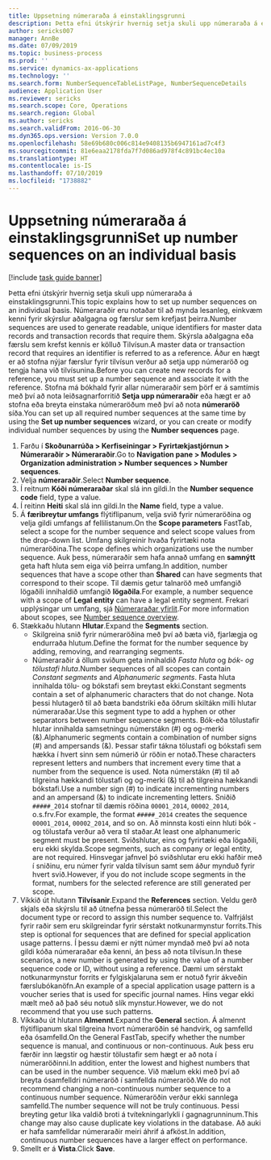 ```yaml
---
title: Uppsetning númeraraða á einstaklingsgrunni
description: Þetta efni útskýrir hvernig setja skuli upp númeraraða á einstaklingsgrunni.
author: sericks007
manager: AnnBe
ms.date: 07/09/2019
ms.topic: business-process
ms.prod: ''
ms.service: dynamics-ax-applications
ms.technology: ''
ms.search.form: NumberSequenceTableListPage, NumberSequenceDetails
audience: Application User
ms.reviewer: sericks
ms.search.scope: Core, Operations
ms.search.region: Global
ms.author: sericks
ms.search.validFrom: 2016-06-30
ms.dyn365.ops.version: Version 7.0.0
ms.openlocfilehash: 58e69b680c006c814e9408135b6947161ad7c4f3
ms.sourcegitcommit: 81e6eaa2178fda7f7d086ad978f4c891bc4ec10a
ms.translationtype: HT
ms.contentlocale: is-IS
ms.lasthandoff: 07/10/2019
ms.locfileid: "1738882"
---
```

# <a name="set-up-number-sequences-on-an-individual-basis"></a><span data-ttu-id="747c7-103">Uppsetning númeraraða á einstaklingsgrunni</span><span class="sxs-lookup"><span data-stu-id="747c7-103">Set up number sequences on an individual basis</span></span>

[!include [task guide banner](../../includes/task-guide-banner.md)]

<span data-ttu-id="747c7-104">Þetta efni útskýrir hvernig setja skuli upp númeraraða á einstaklingsgrunni.</span><span class="sxs-lookup"><span data-stu-id="747c7-104">This topic explains how to set up number sequences on an individual basis.</span></span> <span data-ttu-id="747c7-105">Númeraraðir eru notaðar til að mynda lesanleg, einkvæm kenni fyrir skýrslur aðalgagna og færslur sem krefjast þeirra.</span><span class="sxs-lookup"><span data-stu-id="747c7-105">Number sequences are used to generate readable, unique identifiers for master data records and transaction records that require them.</span></span> <span data-ttu-id="747c7-106">Skýrsla aðalgagna eða færslu sem krefst kennis er kölluð Tilvísun.</span><span class="sxs-lookup"><span data-stu-id="747c7-106">A master data or transaction record that requires an identifier is referred to as a reference.</span></span> <span data-ttu-id="747c7-107">Áður en hægt er að stofna nýjar færslur fyrir tilvísun verður að setja upp númeraröð og tengja hana við tilvísunina.</span><span class="sxs-lookup"><span data-stu-id="747c7-107">Before you can create new records for a reference, you must set up a number sequence and associate it with the reference.</span></span> <span data-ttu-id="747c7-108">Stofna má bókhald fyrir allar númeraraðir sem þörf er á samtímis með því að nota leiðsagnarforritið **Setja upp númeraraðir** eða hægt er að stofna eða breyta einstaka númeraröðum með því að nota **númeraröð** síða.</span><span class="sxs-lookup"><span data-stu-id="747c7-108">You can set up all required number sequences at the same time by using the **Set up number sequences** wizard, or you can create or modify individual number sequences by using the **Number sequences** page.</span></span>

1. <span data-ttu-id="747c7-109">Farðu í **Skoðunarrúða > Kerfiseiningar > Fyrirtækjastjórnun > Númeraraðir > Númeraraðir**.</span><span class="sxs-lookup"><span data-stu-id="747c7-109">Go to **Navigation pane > Modules > Organization administration > Number sequences > Number sequences**.</span></span>
2. <span data-ttu-id="747c7-110">Velja **númeraraðir**.</span><span class="sxs-lookup"><span data-stu-id="747c7-110">Select **Number sequence**.</span></span>
3. <span data-ttu-id="747c7-111">Í reitnum **Kóði númeraraðar** skal slá inn gildi.</span><span class="sxs-lookup"><span data-stu-id="747c7-111">In the **Number sequence code** field, type a value.</span></span>
4. <span data-ttu-id="747c7-112">Í reitinn **Heiti** skal slá inn gildi.</span><span class="sxs-lookup"><span data-stu-id="747c7-112">In the **Name** field, type a value.</span></span>
5. <span data-ttu-id="747c7-113">Á **færibreytur umfangs** flýtiflipanum, velja svið fyrir númeraröðina og velja gildi umfangs af fellilistanum.</span><span class="sxs-lookup"><span data-stu-id="747c7-113">On the **Scope parameters** FastTab, select a scope for the number sequence and select scope values from the drop-down list.</span></span> <span data-ttu-id="747c7-114">Umfang skilgreinir hvaða fyrirtæki nota númeraröðina.</span><span class="sxs-lookup"><span data-stu-id="747c7-114">The scope defines which organizations use the number sequence.</span></span> <span data-ttu-id="747c7-115">Auk þess, númeraraðir sem hafa annað umfang en **samnýtt** geta haft hluta sem eiga við þeirra umfang.</span><span class="sxs-lookup"><span data-stu-id="747c7-115">In addition, number sequences that have a scope other than **Shared** can have segments that correspond to their scope.</span></span> <span data-ttu-id="747c7-116">Til dæmis getur talnaröð með umfangið lögaðili innihaldið umfangið **lögaðila**.</span><span class="sxs-lookup"><span data-stu-id="747c7-116">For example, a number sequence with a scope of **Legal entity** can have a legal entity segment.</span></span> <span data-ttu-id="747c7-117">Frekari upplýsingar um umfang, sjá [Númeraraðar yfirlit](https://github.com/MicrosoftDocs/Dynamics-365-Operations/blob/master/articles/fin-and-ops/organization-administration/number-sequence-overview.md).</span><span class="sxs-lookup"><span data-stu-id="747c7-117">For more information about scopes, see [Number sequence overview](https://github.com/MicrosoftDocs/Dynamics-365-Operations/blob/master/articles/fin-and-ops/organization-administration/number-sequence-overview.md).</span></span>  
6. <span data-ttu-id="747c7-118">Stækkaðu hlutann **Hlutar**.</span><span class="sxs-lookup"><span data-stu-id="747c7-118">Expand the **Segments** section.</span></span>
    - <span data-ttu-id="747c7-119">Skilgreina snið fyrir númeraröðina með því að bæta við, fjarlægja og endurraða hlutum.</span><span class="sxs-lookup"><span data-stu-id="747c7-119">Define the format for the number sequence by adding, removing, and rearranging segments.</span></span>  
    - <span data-ttu-id="747c7-120">Númeraraðir á öllum sviðum geta innihaldið *Fasta hluta* og *bók- og tölustafi hluta*.</span><span class="sxs-lookup"><span data-stu-id="747c7-120">Number sequences of all scopes can contain *Constant segments* and *Alphanumeric segments*.</span></span> <span data-ttu-id="747c7-121">Fasta hluta innihalda tölu- og bókstafi sem breytast ekki.</span><span class="sxs-lookup"><span data-stu-id="747c7-121">Constant segments contain a set of alphanumeric characters that do not change.</span></span> <span data-ttu-id="747c7-122">Nota þessi hlutagerð til að bæta bandstriki eða öðrum skiltákn milli hlutar númeraraðar.</span><span class="sxs-lookup"><span data-stu-id="747c7-122">Use this segment type to add a hyphen or other separators between number sequence segments.</span></span> <span data-ttu-id="747c7-123">Bók-eða tölustafir hlutar innihalda samsetningu númerstákn (#) og og-merki (&).</span><span class="sxs-lookup"><span data-stu-id="747c7-123">Alphanumeric segments contain a combination of number signs (#) and ampersands (&).</span></span> <span data-ttu-id="747c7-124">Þessar stafir tákna tölustafi og bókstafi sem hækka í hvert sinn sem númerið úr röðin er notað.</span><span class="sxs-lookup"><span data-stu-id="747c7-124">These characters represent letters and numbers that increment every time that a number from the sequence is used.</span></span> <span data-ttu-id="747c7-125">Nota númerstákn (#) til að tilgreina hækkandi tölustafi og og-merki (&) til að tilgreina hækkandi bókstafi.</span><span class="sxs-lookup"><span data-stu-id="747c7-125">Use a number sign (#) to indicate incrementing numbers and an ampersand (&) to indicate incrementing letters.</span></span> <span data-ttu-id="747c7-126">Sniðið `#####_2014` stofnar til dæmis röðina `00001_2014`, `00002_2014`, o.s.frv.</span><span class="sxs-lookup"><span data-stu-id="747c7-126">For example, the format `#####_2014` creates the sequence `00001_2014`, `00002_2014`, and so on.</span></span> <span data-ttu-id="747c7-127">Að minnsta kosti einn hluti bók - og tölustafa verður að vera til staðar.</span><span class="sxs-lookup"><span data-stu-id="747c7-127">At least one alphanumeric segment must be present.</span></span> <span data-ttu-id="747c7-128">Sviðshlutar, eins og fyrirtæki eða lögaðili, eru ekki skylda.</span><span class="sxs-lookup"><span data-stu-id="747c7-128">Scope segments, such as company or legal entity, are not required.</span></span> <span data-ttu-id="747c7-129">Hinsvegar jafnvel þó sviðshlutar eru ekki hafðir með í sniðinu, eru númer fyrir valda tilvísun samt sem áður mynduð fyrir hvert svið.</span><span class="sxs-lookup"><span data-stu-id="747c7-129">However, if you do not include scope segments in the format, numbers for the selected reference are still generated per scope.</span></span>  
7. <span data-ttu-id="747c7-130">Víkkið út hlutann **Tilvísanir**.</span><span class="sxs-lookup"><span data-stu-id="747c7-130">Expand the **References** section.</span></span> <span data-ttu-id="747c7-131">Veldu gerð skjals eða skýrslu til að útnefna þessa númeraröð til.</span><span class="sxs-lookup"><span data-stu-id="747c7-131">Select the document type or record to assign this number sequence to.</span></span> <span data-ttu-id="747c7-132">Valfrjálst fyrir raðir sem eru skilgreindar fyrir sérstakt notkunarmynstur forrits.</span><span class="sxs-lookup"><span data-stu-id="747c7-132">This step is optional for sequences that are defined for special application usage patterns.</span></span> <span data-ttu-id="747c7-133">Í þessu dæmi er nýtt númer myndað með því að nota gildi kóða númeraraðar eða kenni, án þess að nota tilvísun.</span><span class="sxs-lookup"><span data-stu-id="747c7-133">In these scenarios, a new number is generated by using the value of a number sequence code or ID, without using a reference.</span></span> <span data-ttu-id="747c7-134">Dæmi um sérstakt notkunarmynstur forrits er fylgiskjalaruna sem er notuð fyrir ákveðin færslubókanöfn.</span><span class="sxs-lookup"><span data-stu-id="747c7-134">An example of a special application usage pattern is a voucher series that is used for specific journal names.</span></span> <span data-ttu-id="747c7-135">Hins vegar ekki mælt með að það séu notuð slík mynstur.</span><span class="sxs-lookup"><span data-stu-id="747c7-135">However, we do not recommend that you use such patterns.</span></span>  
8. <span data-ttu-id="747c7-136">Víkkaðu út hlutann **Almennt**.</span><span class="sxs-lookup"><span data-stu-id="747c7-136">Expand the **General** section.</span></span> <span data-ttu-id="747c7-137">Á almennt flýtiflipanum skal tilgreina hvort númeraröðin sé handvirk, og samfelld eða ósamfelld.</span><span class="sxs-lookup"><span data-stu-id="747c7-137">On the General FastTab, specify whether the number sequence is manual, and continuous or non-continuous.</span></span> <span data-ttu-id="747c7-138">Auk þess eru færðir inn lægstir og hæstir tölustafir sem hægt er að nota í númeraröðinni.</span><span class="sxs-lookup"><span data-stu-id="747c7-138">In addition, enter the lowest and highest numbers that can be used in the number sequence.</span></span> <span data-ttu-id="747c7-139">Við mælum ekki með því að breyta ósamfelldri númeraröð í samfellda númeraröð.</span><span class="sxs-lookup"><span data-stu-id="747c7-139">We do not recommend changing a non-continuous number sequence to a continuous number sequence.</span></span> <span data-ttu-id="747c7-140">Númeraröðin verður ekki sannlega samfelld.</span><span class="sxs-lookup"><span data-stu-id="747c7-140">The number sequence will not be truly continuous.</span></span> <span data-ttu-id="747c7-141">Þessi breyting getur líka valdið broti á tvítekningarlykli í gagnagrunninum.</span><span class="sxs-lookup"><span data-stu-id="747c7-141">This change may also cause duplicate key violations in the database.</span></span> <span data-ttu-id="747c7-142">Að auki er hafa samfelldar númeraraðir meiri áhrif á afköst.</span><span class="sxs-lookup"><span data-stu-id="747c7-142">In addition, continuous number sequences have a larger effect on performance.</span></span>   
9. <span data-ttu-id="747c7-143">Smellt er á **Vista**.</span><span class="sxs-lookup"><span data-stu-id="747c7-143">Click **Save**.</span></span>

